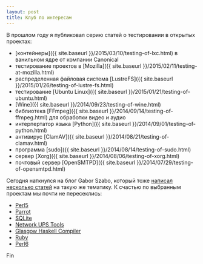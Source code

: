 ```yaml
---
layout: post
title: Клуб по интересам
---
```


В прошлом году я публиковал серию статей о тестировании в открытых проектах:

* [контейнеры]({{ site.baseurl }}/2015/03/10/testing-of-lxc.html) в ванильном ядре от компании Canonical
* тестирование проектов в [Mozilla]({{ site.baseurl }}/2015/02/11/testing-at-mozilla.html)
* распределенная файловая система [LustreFS]({{ site.baseurl }}/2015/01/26/testing-of-lustre-fs.html)
* тестирование [Ubuntu Linux]({{ site.baseurl }}/2015/01/21/testing-of-ubuntu.html)
* [Wine]({{ site.baseurl }}/2014/09/23/testing-of-wine.html)
* библиотека [FFmpeg]({{ site.baseurl }}/2014/09/14/testing-of-ffmpeg.html) для обработки видео и аудио
* интерпертатор языка [Python]({{ site.baseurl }}/2014/09/01/testing-of-python.html)
* антивирус [ClamAV]({{ site.baseurl }}/2014/08/21/testing-of-clamav.html)
* программа [sudo]({{ site.baseurl }}/2014/08/14/testing-of-sudo.html)
* сервер [Xorg]({{ site.baseurl }}/2014/08/06/testing-of-xorg.html)
* почтовый сервер [OpenSMTPD]({{ site.baseurl }}/2014/07/29/testing-of-opensmtpd.html)

Сегодня наткнулся на блог Gabor Szabo, который тоже [написал несколько
статей](http://szabgab.com/quality-assurance-and-automated-testing-in-open-source-software.html)
на такую же тематику.
К счастью по выбранным проектам мы почти не пересеклись:

* [Perl5](http://szabgab.com/quality-assurance-of-perl-5.html)
* [Parrot](http://szabgab.com/smoked-parrot.html)
* [SQLite](http://szabgab.com/testing-sqlite.html)
* [Network UPS Tools](http://szabgab.com/testing-nut-the-network-ups-tools.html)
* [Glasgow Haskell Compiler](http://szabgab.com/testing-ghc-the-glasgow-haskell-compiler.html)
* [Ruby](http://szabgab.com/testing-ruby.html)
* [Perl6](http://szabgab.com/testing-pugs-and-perl-6.html)

Fin
